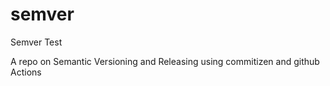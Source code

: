 # semver
Semver Test

A repo on Semantic Versioning and Releasing using commitizen and github Actions
